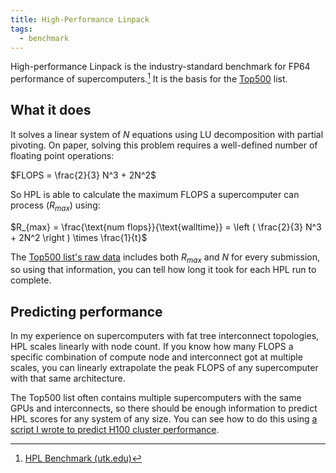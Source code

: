 ```yaml
---
title: High-Performance Linpack
tags:
  - benchmark
---
```

High-performance Linpack is the industry-standard benchmark for FP64 performance of supercomputers.[^1] It is the basis for the [Top500](https://www.top500.org/) list.

## What it does

It solves a linear system of $N$ equations using LU decomposition with partial pivoting. On paper, solving this problem requires a well-defined number of floating point operations:

$FLOPS = \frac{2}{3} N^3 + 2N^2$

So HPL is able to calculate the maximum FLOPS a supercomputer can process ($R_{max}$) using:

$R_{max} = \frac{\text{num flops}}{\text{walltime}} = \left ( \frac{2}{3} N^3 + 2N^2 \right ) \times \frac{1}{t}$

The [Top500 list's raw data](https://top500.org/lists/top500/2024/06/download/TOP500_202406.xlsx) includes both $R_{max}$ and $N$ for every submission, so using that information, you can tell how long it took for each HPL run to complete.

## Predicting performance

In my experience on supercomputers with fat tree interconnect topologies, HPL scales linearly with node count. If you know how many FLOPS a specific combination of compute node and interconnect got at multiple scales, you can linearly extrapolate the peak FLOPS of any supercomputer with that same architecture.

The Top500 list often contains multiple supercomputers with the same GPUs and interconnects, so there should be enough information to predict HPL scores for any system of any size. You can see how to do this using [a script I wrote to predict H100 cluster performance](https://github.com/glennklockwood/atgtools/blob/master/estimate_hpl.py).

[^1]: [HPL Benchmark (utk.edu)](https://icl.utk.edu/hpl/)
